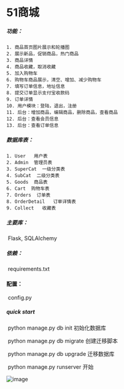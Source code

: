 # 51商城
##### 功能：

	1. 商品首页图片展示和轮播图
 	2. 展示新品，促销商品，热门商品
 	3. 商品详情
 	4. 商品收藏，取消收藏
 	5. 加入购物车
 	6. 购物车商品展示，清空、增加、减少购物车
 	7. 填写订单信息，地址信息
 	8. 提交订单显示支付宝收款码
 	9. 订单详情
 	10. 用户模块：登陆，退出，注册
 	11. 后台：增加商品，编辑商品，删除商品，查看商品
 	12. 后台：查看会员信息
 	13. 后台：查看订单信息

##### 数据库表：

	1. User   用户表
 	2. Admin  管理员表
 	3. SuperCat  一级分类表
 	4. SubCat  二级分类表
 	5. Goods  商品表
 	6. Cart  购物车表
 	7. Orders  订单表
 	8. OrderDetail   订单详情表
 	9. Collect   收藏表

##### 主要库：

​	Flask, SQLAlchemy

##### 依赖：

​	requirements.txt

#### 配置：

​	config.py

##### quick start

​	python manage.py db init    初始化数据库

​	python manage.py db migrate    创建迁移脚本

​	python manage.py db upgrade    迁移数据库

​	python manage.py  runserver    开始


![image]()

